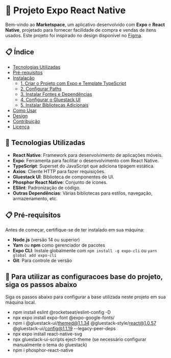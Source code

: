 # 🚀 Projeto Expo React Native

Bem-vindo ao **Marketspace**, um aplicativo desenvolvido com **Expo** e **React Native**, projetado para fornecer facilidade de compra e vendas de itens usados. Este projeto foi inspirado no design disponível no [Figma](https://www.figma.com/design/Ny7u6CkvjsMrSS6FktasBP/Rocketseat---Marketspace?node-id=2-12&p=f&t=X3Pi24SvQVKQzUPN-0).

## 📋 Índice

- [Tecnologias Utilizadas](#tecnologias-utilizadas)
- [Pré-requisitos](#pré-requisitos)
- [Instalação](#instalação)
  - [1. Criar o Projeto com Expo e Template TypeScript](#1-criar-o-projeto-com-expo-e-template-typescript)
  - [2. Configurar Paths](#2-configurar-paths)
  - [3. Instalar Fontes e Dependências](#3-instalar-fontes-e-dependências)
  - [4. Configurar o Gluestack UI](#4-configurar-o-gluestack-ui)
  - [5. Instalar Bibliotecas Adicionais](#5-instalar-bibliotecas-adicionais)
- [Como Usar](#como-usar)
- [Design](#design)
- [Contribuição](#contribuição)
- [Licença](#licença)

## 🔧 Tecnologias Utilizadas

- **React Native**: Framework para desenvolvimento de aplicações móveis.
- **Expo**: Ferramenta para facilitar o desenvolvimento com React Native.
- **TypeScript**: Superset do JavaScript que adiciona tipagem estática.
- **Axios**: Cliente HTTP para fazer requisições.
- **Gluestack UI**: Biblioteca de componentes de UI.
- **Phosphor React Native**: Conjunto de ícones.
- **ESlint**: Padronização de código.
- **Outras Dependências**: Várias bibliotecas para estilos, navegação, armazenamento, etc.

## 📋 Pré-requisitos

Antes de começar, certifique-se de ter instalado em sua máquina:

- **Node.js** (versão 14 ou superior)
- **Yarn** ou **npm** como gerenciador de pacotes
- **Expo CLI**: Instale globalmente com `npm install -g expo-cli` ou `yarn global add expo-cli`
- **Git**: Para controle de versão

## 🚀 Para utilizar as configuracoes base do projeto, siga os passos abaixo

Siga os passos abaixo para configurar a base utilizada neste projeto em sua máquina local.

- npm install eslint @rocketseat/eslint-config -D
- npx expo install expo-font @expo-google-fonts/
- npm i @gluestack-ui/themed@1.1.34 @gluestack-style/react@1.0.57 @gluestack-ui/config@1.1.19 --legacy-peer-deps
- npx expo install react-native-svg
- npx gluestack-ui-scripts eject-theme (se necessário configurar manualmente o tema do gluestack)
- npm i phosphor-react-native

